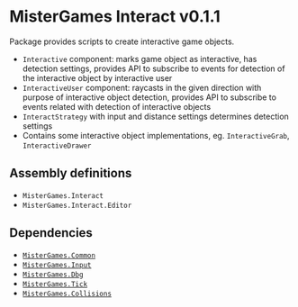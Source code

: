 # MisterGames Interact v0.1.1

Package provides scripts to create interactive game objects.

- `Interactive` component: marks game object as interactive, has detection settings, provides API to subscribe to events for detection of the interactive object by interactive user
- `InteractiveUser` component: raycasts in the given direction with purpose of interactive object detection, provides API to subscribe to events related with detection of interactive objects
- `InteractStrategy` with input and distance settings determines detection settings
- Contains some interactive object implementations, eg. `InteractiveGrab`, `InteractiveDrawer`

## Assembly definitions
- `MisterGames.Interact`
- `MisterGames.Interact.Editor`

## Dependencies
- [`MisterGames.Common`](https://github.com/theverymistergames/unity-common/tree/master/Common)
- [`MisterGames.Input`](https://github.com/theverymistergames/unity-common/tree/master/Input)
- [`MisterGames.Dbg`](https://github.com/theverymistergames/unity-common/tree/master/Dbg)
- [`MisterGames.Tick`](https://github.com/theverymistergames/unity-common/tree/master/Tick)
- [`MisterGames.Collisions`](https://github.com/theverymistergames/unity-common/tree/master/Collisions)
